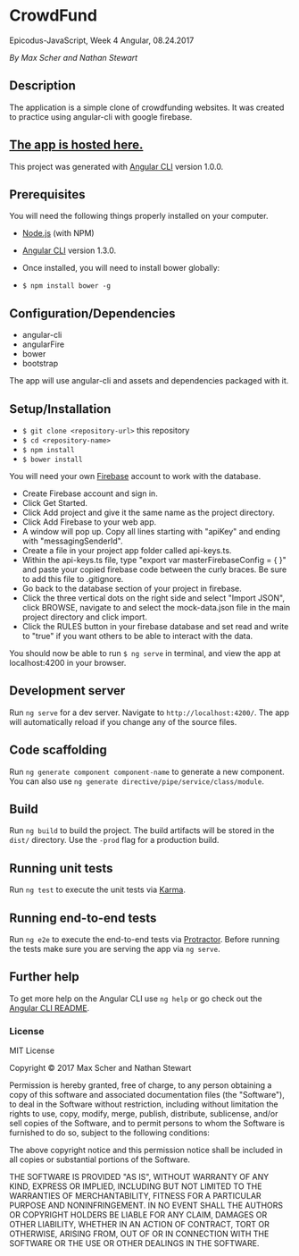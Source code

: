 # CrowdFund

Epicodus-JavaScript, Week 4 Angular, 08.24.2017

_By Max Scher and Nathan Stewart_

## Description

The application is a simple clone of crowdfunding websites. It was created to practice using angular-cli with google firebase.

## [The app is hosted here.](https://crowd-fund-73031.firebaseapp.com/)

This project was generated with [Angular CLI](https://github.com/angular/angular-cli) version 1.0.0.

## Prerequisites

You will need the following things properly installed on your computer.

* [Node.js](https://nodejs.org/) (with NPM)
* [Angular CLI](https://github.com/angular/angular-cli) version 1.3.0.

* Once installed, you will need to install bower globally:
 * `$ npm install bower -g`

## Configuration/Dependencies

* angular-cli
* angularFire
* bower
* bootstrap

The app will use angular-cli and assets and dependencies packaged with it.

## Setup/Installation

* `$ git clone <repository-url>` this repository
* `$ cd <repository-name>`
* `$ npm install`
* `$ bower install`

You will need your own [Firebase](https://firebase.google.com/) account to work with the database.
 * Create Firebase account and sign in.
 * Click Get Started.
 * Click Add project and give it the same name as the project directory.
 * Click Add Firebase to your web app.
 * A window will pop up. Copy all lines starting with "apiKey" and ending with "messagingSenderId".
 * Create a file in your project app  folder called api-keys.ts.
 * Within the api-keys.ts file, type "export var masterFirebaseConfig = { }" and paste your copied firebase code between the curly braces. Be sure to add this file to .gitignore.
 * Go back to the database section of your project in firebase.
 * Click the three vertical dots on the right side and select "Import JSON", click BROWSE, navigate to and select the mock-data.json file in the main project directory and click import.
 * Click the RULES button in your firebase database and set read and write to "true" if you want others to be able to interact with the data.

You should now be able to run `$ ng serve` in terminal, and view the app at localhost:4200 in your browser.

## Development server

Run `ng serve` for a dev server. Navigate to `http://localhost:4200/`. The app will automatically reload if you change any of the source files.

## Code scaffolding

Run `ng generate component component-name` to generate a new component. You can also use `ng generate directive/pipe/service/class/module`.

## Build

Run `ng build` to build the project. The build artifacts will be stored in the `dist/` directory. Use the `-prod` flag for a production build.

## Running unit tests

Run `ng test` to execute the unit tests via [Karma](https://karma-runner.github.io).

## Running end-to-end tests

Run `ng e2e` to execute the end-to-end tests via [Protractor](http://www.protractortest.org/).
Before running the tests make sure you are serving the app via `ng serve`.

## Further help

To get more help on the Angular CLI use `ng help` or go check out the [Angular CLI README](https://github.com/angular/angular-cli/blob/master/README.md).

### License

MIT License

Copyright &copy; 2017 Max Scher and Nathan Stewart

Permission is hereby granted, free of charge, to any person obtaining a copy
of this software and associated documentation files (the "Software"), to deal
in the Software without restriction, including without limitation the rights
to use, copy, modify, merge, publish, distribute, sublicense, and/or sell
copies of the Software, and to permit persons to whom the Software is
furnished to do so, subject to the following conditions:

The above copyright notice and this permission notice shall be included in all
copies or substantial portions of the Software.

THE SOFTWARE IS PROVIDED "AS IS", WITHOUT WARRANTY OF ANY KIND, EXPRESS OR
IMPLIED, INCLUDING BUT NOT LIMITED TO THE WARRANTIES OF MERCHANTABILITY,
FITNESS FOR A PARTICULAR PURPOSE AND NONINFRINGEMENT. IN NO EVENT SHALL THE
AUTHORS OR COPYRIGHT HOLDERS BE LIABLE FOR ANY CLAIM, DAMAGES OR OTHER
LIABILITY, WHETHER IN AN ACTION OF CONTRACT, TORT OR OTHERWISE, ARISING FROM,
OUT OF OR IN CONNECTION WITH THE SOFTWARE OR THE USE OR OTHER DEALINGS IN THE
SOFTWARE.
